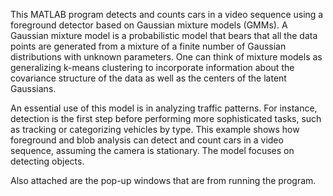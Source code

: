 This MATLAB program detects and counts cars in a video sequence using a foreground detector based on Gaussian mixture models (GMMs).
A Gaussian mixture model is a probabilistic model that bears that all the data points are generated from a mixture of a finite number of Gaussian distributions with unknown parameters. 
One can think of mixture models as generalizing k-means clustering to incorporate information about the covariance structure of the data as well as the centers of the latent Gaussians.

An essential use of this model is in analyzing traffic patterns. For instance, detection is the first step before performing more sophisticated tasks, such as tracking or categorizing vehicles by type. This example shows how foreground and blob analysis can detect and count cars in a video sequence, assuming the camera is stationary. The model focuses on detecting objects.

Also attached are the pop-up windows that are from running the program. 
